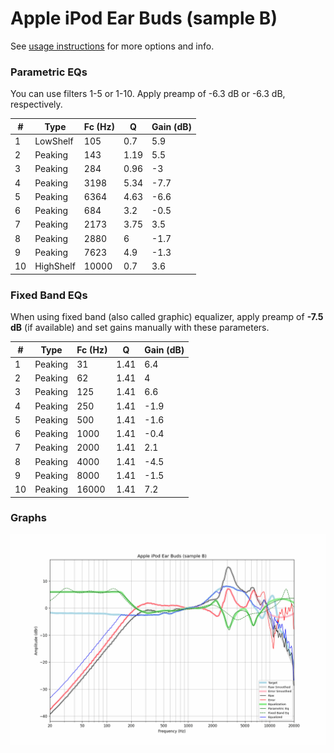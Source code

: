 # Apple iPod Ear Buds (sample B)
See [usage instructions](https://github.com/jaakkopasanen/AutoEq#usage) for more options and info.

### Parametric EQs
You can use filters 1-5 or 1-10. Apply preamp of -6.3 dB or -6.3 dB, respectively.

|   # | Type      |   Fc (Hz) |    Q |   Gain (dB) |
|-----|-----------|-----------|------|-------------|
|   1 | LowShelf  |       105 | 0.7  |         5.9 |
|   2 | Peaking   |       143 | 1.19 |         5.5 |
|   3 | Peaking   |       284 | 0.96 |        -3   |
|   4 | Peaking   |      3198 | 5.34 |        -7.7 |
|   5 | Peaking   |      6364 | 4.63 |        -6.6 |
|   6 | Peaking   |       684 | 3.2  |        -0.5 |
|   7 | Peaking   |      2173 | 3.75 |         3.5 |
|   8 | Peaking   |      2880 | 6    |        -1.7 |
|   9 | Peaking   |      7623 | 4.9  |        -1.3 |
|  10 | HighShelf |     10000 | 0.7  |         3.6 |

### Fixed Band EQs
When using fixed band (also called graphic) equalizer, apply preamp of **-7.5 dB** (if available) and set gains manually with these parameters.

|   # | Type    |   Fc (Hz) |    Q |   Gain (dB) |
|-----|---------|-----------|------|-------------|
|   1 | Peaking |        31 | 1.41 |         6.4 |
|   2 | Peaking |        62 | 1.41 |         4   |
|   3 | Peaking |       125 | 1.41 |         6.6 |
|   4 | Peaking |       250 | 1.41 |        -1.9 |
|   5 | Peaking |       500 | 1.41 |        -1.6 |
|   6 | Peaking |      1000 | 1.41 |        -0.4 |
|   7 | Peaking |      2000 | 1.41 |         2.1 |
|   8 | Peaking |      4000 | 1.41 |        -4.5 |
|   9 | Peaking |      8000 | 1.41 |        -1.5 |
|  10 | Peaking |     16000 | 1.41 |         7.2 |

### Graphs
![](./Apple%20iPod%20Ear%20Buds%20(sample%20B).png)
